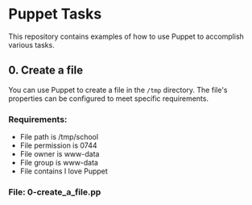 # Puppet Tasks

This repository contains examples of how to use Puppet to accomplish various tasks.

## 0. Create a file

You can use Puppet to create a file in the `/tmp` directory. The file's properties can be configured to meet specific requirements.

### Requirements:

- File path is /tmp/school
- File permission is 0744
- File owner is www-data
- File group is www-data
- File contains I love Puppet

### File: 0-create_a_file.pp

